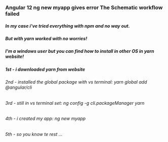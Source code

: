 ### Angular 12 ng new myapp gives error The Schematic workflow failed

##### In my case i've tried everything with npm and no way out.

##### But with yarn worked with no worries!

##### I'm a windows user but you can find how to install in other OS in yarn website!

##### 1st - i downloaded yarn from website

###### 2nd - installed the global package with vs terminal: yarn global add @angular/cli

###### 3rd - still in vs terminal set: ng config -g cli.packageManager yarn

###### 4th - i created my app: ng new myapp

###### 5th - so you know te rest ...
